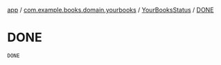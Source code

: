 [app](../../index.md) / [com.example.books.domain.yourbooks](../index.md) / [YourBooksStatus](index.md) / [DONE](./-d-o-n-e.md)

# DONE

`DONE`